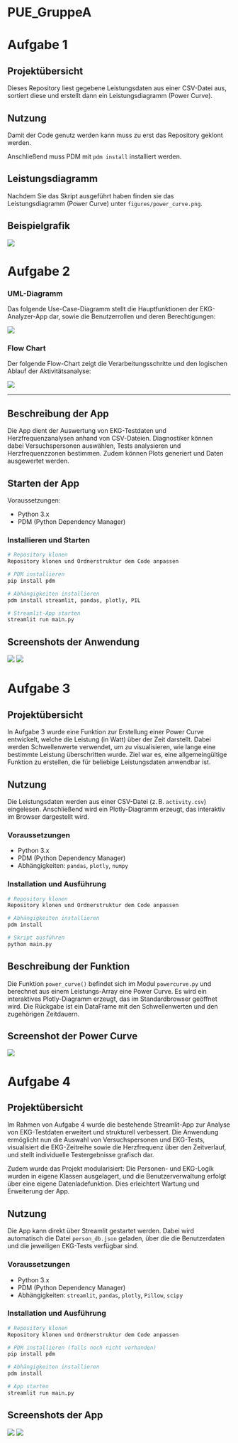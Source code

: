 # PUE_GruppeA

# Aufgabe 1

## Projektübersicht 
Dieses Repository liest gegebene Leistungsdaten aus einer CSV-Datei aus, sortiert diese und erstellt dann ein Leistungsdiagramm (Power Curve).

## Nutzung 
Damit der Code genutz werden kann muss zu erst das Repository geklont werden. 

Anschließend muss PDM mit `pdm install` installiert werden. 

## Leistungsdiagramm
Nachdem Sie das Skript ausgeführt haben finden sie das Leistungsdiagramm (Power Curve) unter `figures/power_curve.png`.

## Beispielgrafik

![](figures/power_curve.png)





# Aufgabe 2

### UML-Diagramm

Das folgende Use-Case-Diagramm stellt die Hauptfunktionen der EKG-Analyzer-App dar, sowie die Benutzerrollen und deren Berechtigungen:

![](data/docs/UC-Diagramm.png)

### Flow Chart

Der folgende Flow-Chart zeigt die Verarbeitungsschritte und den logischen Ablauf der Aktivitätsanalyse:

![](data/docs/ekg_data_acticity.svg)

---

## Beschreibung der App

Die App dient der Auswertung von EKG-Testdaten und Herzfrequenzanalysen anhand von CSV-Dateien. Diagnostiker können dabei Versuchspersonen auswählen, Tests analysieren und Herzfrequenzzonen bestimmen. Zudem können Plots generiert und Daten ausgewertet werden.

## Starten der App

Voraussetzungen:
- Python 3.x
- PDM (Python Dependency Manager)

### Installieren und Starten

```bash
# Repository klonen
Repository klonen und Ordnerstruktur dem Code anpassen

# PDM installieren
pip install pdm

# Abhängigkeiten installieren
pdm install streamlit, pandas, plotly, PIL

# Streamlit-App starten
streamlit run main.py
```

## Screenshots der Anwendung

![](data/docs/screenshot_sl.png)
![](data/docs/screenshot_sl2.png)





# Aufgabe 3

## Projektübersicht

In Aufgabe 3 wurde eine Funktion zur Erstellung einer Power Curve entwickelt, welche die Leistung (in Watt) über der Zeit darstellt. Dabei werden Schwellenwerte verwendet, um zu visualisieren, wie lange eine bestimmte Leistung überschritten wurde. Ziel war es, eine allgemeingültige Funktion zu erstellen, die für beliebige Leistungsdaten anwendbar ist.

## Nutzung

Die Leistungsdaten werden aus einer CSV-Datei (z. B. `activity.csv`) eingelesen. Anschließend wird ein Plotly-Diagramm erzeugt, das interaktiv im Browser dargestellt wird.

### Voraussetzungen

- Python 3.x
- PDM (Python Dependency Manager)
- Abhängigkeiten: `pandas`, `plotly`, `numpy`

### Installation und Ausführung

```bash
# Repository klonen
Repository klonen und Ordnerstruktur dem Code anpassen

# Abhängigkeiten installieren
pdm install

# Skript ausführen
python main.py
```

## Beschreibung der Funktion

Die Funktion `power_curve()` befindet sich im Modul `powercurve.py` und berechnet aus einem Leistungs-Array eine Power Curve. Es wird ein interaktives Plotly-Diagramm erzeugt, das im Standardbrowser geöffnet wird. Die Rückgabe ist ein DataFrame mit den Schwellenwerten und den zugehörigen Zeitdauern.

## Screenshot der Power Curve

![](data/docs/screenshot_lk2.png)



# Aufgabe 4

## Projektübersicht

Im Rahmen von Aufgabe 4 wurde die bestehende Streamlit-App zur Analyse von EKG-Testdaten erweitert und strukturell verbessert. Die Anwendung ermöglicht nun die Auswahl von Versuchspersonen und EKG-Tests, visualisiert die EKG-Zeitreihe sowie die Herzfrequenz über den Zeitverlauf, und stellt individuelle Testergebnisse grafisch dar.

Zudem wurde das Projekt modularisiert: Die Personen- und EKG-Logik wurden in eigene Klassen ausgelagert, und die Benutzerverwaltung erfolgt über eine eigene Datenladefunktion. Dies erleichtert Wartung und Erweiterung der App.

## Nutzung

Die App kann direkt über Streamlit gestartet werden. Dabei wird automatisch die Datei `person_db.json` geladen, über die die Benutzerdaten und die jeweiligen EKG-Tests verfügbar sind.

### Voraussetzungen

- Python 3.x
- PDM (Python Dependency Manager)
- Abhängigkeiten: `streamlit`, `pandas`, `plotly`, `Pillow`, `scipy`

### Installation und Ausführung

```bash
# Repository klonen
Repository klonen und Ordnerstruktur dem Code anpassen

# PDM installieren (falls noch nicht vorhanden)
pip install pdm

# Abhängigkeiten installieren
pdm install

# App starten
streamlit run main.py
```

## Screenshots der App

![](data/docs/screenshot_ekg.png)
![](data/docs/screenshot_hf.png)

